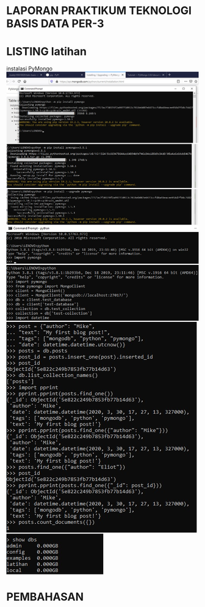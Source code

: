 # LAPORAN PRAKTIKUM TEKNOLOGI BASIS DATA PER-3

# LISTING latihan
instalasi PyMongo
![Gambar 1](gambar_1.jpg) ![Gambar 2](gambar_2.jpg) ![Gambar 3](gambar_3.jpg) ![Gambar 4](gambar_4.jpg) ![Gambar 5](gambar_5.jpg)
![Gambar 6](gambar_6.jpg) ![Gambar 7](gambar_7.jpg)

# PEMBAHASAN

